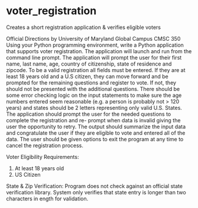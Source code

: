 # voter_registration
Creates a short registration application &amp; verifies eligible voters

Official Directions by University of Maryland Global Campus CMSC 350
Using your Python programming environment, write a Python application that supports voter registration. The application will launch and run from the command line prompt. The application will prompt the user for their first name, last name, age, country of citizenship, state of residence and zipcode. To be a valid registration all fields must be entered. If they are at least 18 years old and a U.S citizen, they can move forward and be prompted for the remaining questions and register to vote. If not, they should not be presented with the additional questions. There should be some error checking logic on the input statements to make sure the age numbers entered seem reasonable (e.g. a person is probably not > 120 years) and states should be 2 letters representing only valid U.S. States. The application should prompt the user for the needed questions to complete the registration and re- prompt when data is invalid giving the user the opportunity to retry. The output should summarize the input data and congratulate the user if they are eligible to vote and entered all of the data. The user should be given options to exit the program at any time to cancel the registration process.

Voter Eligibility Requirements:
1. At least 18 years old
2. US Citizen

State & Zip Verification: Program does not check against an official state verification library. System only verifies that state entry is longer than two characters in ength for validation.
